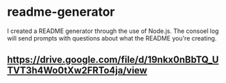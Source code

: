 # readme-generator
  
I created a README generator through the use of Node.js. 
The consoel log will send prompts with questions about what the README you're creating.

## https://drive.google.com/file/d/19nkx0nBbTQ_UTVT3h4Wo0tXw2FRTo4ja/view
